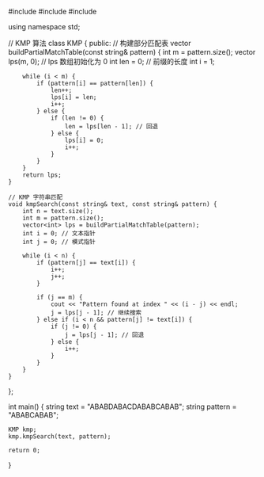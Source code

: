 #include <iostream>
#include <vector>
#include <string>

using namespace std;

// KMP 算法
class KMP {
public:
    // 构建部分匹配表
    vector<int> buildPartialMatchTable(const string& pattern) {
        int m = pattern.size();
        vector<int> lps(m, 0); // lps 数组初始化为 0
        int len = 0; // 前缀的长度
        int i = 1;

        while (i < m) {
            if (pattern[i] == pattern[len]) {
                len++;
                lps[i] = len;
                i++;
            } else {
                if (len != 0) {
                    len = lps[len - 1]; // 回退
                } else {
                    lps[i] = 0;
                    i++;
                }
            }
        }
        return lps;
    }

    // KMP 字符串匹配
    void kmpSearch(const string& text, const string& pattern) {
        int n = text.size();
        int m = pattern.size();
        vector<int> lps = buildPartialMatchTable(pattern);
        int i = 0; // 文本指针
        int j = 0; // 模式指针

        while (i < n) {
            if (pattern[j] == text[i]) {
                i++;
                j++;
            }

            if (j == m) {
                cout << "Pattern found at index " << (i - j) << endl;
                j = lps[j - 1]; // 继续搜索
            } else if (i < n && pattern[j] != text[i]) {
                if (j != 0) {
                    j = lps[j - 1]; // 回退
                } else {
                    i++;
                }
            }
        }
    }
};

int main() {
    string text = "ABABDABACDABABCABAB";
    string pattern = "ABABCABAB";

    KMP kmp;
    kmp.kmpSearch(text, pattern);

    return 0;
}
